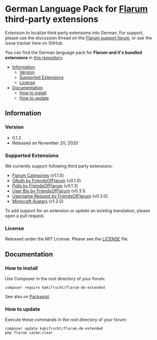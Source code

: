 # German Language Pack for [Flarum](https://flarum.org/) third-party extensions

Extension to localize third party extensions into German. For support, please use the discussion thread on the [Flarum support forum](https://discuss.flarum.org/d/2648-german-language-pack), or use the issue tracker here on GitHub.

You can find the German language pack for **Flarum and it's bundled extensions** in [this repository](https://github.com/Kakifrucht/flarum-de).

- [Information](#information)
  - [Version](#version)
  - [Supported Extensions](#compatibility)
  - [License](#license)
- [Documentation](#documentation)
  - [How to install](#how-to-install)
  - [How to update](#how-to-update)

## Information

### Version

- 0.1.2
- Released on November 20, 2020

### Supported Extensions

We currently support following third party extensions:

- [Flarum Categories](https://github.com/askvortsov1/flarum-categories) (v1.1.0)
- [OAuth by FriendsOfFlarum](https://github.com/FriendsOfFlarum/oauth/) (v0.1.0)
- [Polls by FriendsOfFlarum](https://github.com/FriendsOfFlarum/polls) (v0.1.3)
- [User Bio by FriendsOfFlarum](https://github.com/FriendsOfFlarum/user-bio) (v0.3.1)
- [Username Request by FriendsOfFlarum](https://github.com/FriendsOfFlarum/username-request) (v0.3.0)
- [Minecraft Avatars](https://github.com/Nearata/flarum-ext-minecraft-avatars) (v1.2.0)

To add support for an extension or update an existing translation, please open a pull request.

### License

Released under the MIT License. Please see the [LICENSE](LICENSE) file.

## Documentation

### How to install

Use Composer in the root directory of your forum:

```text
composer require kakifrucht/flarum-de-extended
```

See also on [Packagist](https://packagist.org/packages/kakifrucht/flarum-de-extended).

### How to update

Execute these commands in the root directory of your forum:

```text
composer update kakifrucht/flarum-de-extended
php flarum cache:clear
```
